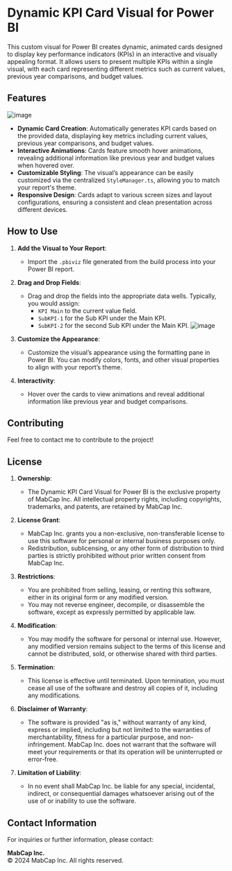 # **Dynamic KPI Card Visual for Power BI**

This custom visual for Power BI creates dynamic, animated cards designed to display key performance indicators (KPIs) in an interactive and visually appealing format. It allows users to present multiple KPIs within a single visual, with each card representing different metrics such as current values, previous year comparisons, and budget values.

## **Features**

![image](https://github.com/user-attachments/assets/30f817ba-128d-48c5-a3ef-b62ca534e8be)


- **Dynamic Card Creation**: Automatically generates KPI cards based on the provided data, displaying key metrics including current values, previous year comparisons, and budget values.
- **Interactive Animations**: Cards feature smooth hover animations, revealing additional information like previous year and budget values when hovered over.
- **Customizable Styling**: The visual’s appearance can be easily customized via the centralized `StyleManager.ts`, allowing you to match your report's theme.
- **Responsive Design**: Cards adapt to various screen sizes and layout configurations, ensuring a consistent and clean presentation across different devices.

## **How to Use**

1. **Add the Visual to Your Report**:
   - Import the `.pbiviz` file generated from the build process into your Power BI report.

2. **Drag and Drop Fields**:
   - Drag and drop the fields into the appropriate data wells. Typically, you would assign:
     - `KPI Main` to the current value field.
     - `SubKPI-1` for the Sub KPI under the Main KPI.
     - `SubKPI-2` for the second Sub KPI under the Main KPI.
       ![image](https://github.com/user-attachments/assets/8f52702f-03b3-41b8-bdb5-8773cb15b11c)


3. **Customize the Appearance**:
   - Customize the visual’s appearance using the formatting pane in Power BI. You can modify colors, fonts, and other visual properties to align with your report’s theme.

4. **Interactivity**:
   - Hover over the cards to view animations and reveal additional information like previous year and budget comparisons.


## **Contributing**

Feel free to contact me to contribute to the project!

## **License**

1. **Ownership**:
   - The Dynamic KPI Card Visual for Power BI is the exclusive property of MabCap Inc. All intellectual property rights, including copyrights, trademarks, and patents, are retained by MabCap Inc.

2. **License Grant**:
   - MabCap Inc. grants you a non-exclusive, non-transferable license to use this software for personal or internal business purposes only.
   - Redistribution, sublicensing, or any other form of distribution to third parties is strictly prohibited without prior written consent from MabCap Inc.

3. **Restrictions**:
   - You are prohibited from selling, leasing, or renting this software, either in its original form or any modified version.
   - You may not reverse engineer, decompile, or disassemble the software, except as expressly permitted by applicable law.

4. **Modification**:
   - You may modify the software for personal or internal use. However, any modified version remains subject to the terms of this license and cannot be distributed, sold, or otherwise shared with third parties.


5. **Termination**:
   - This license is effective until terminated. Upon termination, you must cease all use of the software and destroy all copies of it, including any modifications.

6. **Disclaimer of Warranty**:
   - The software is provided "as is," without warranty of any kind, express or implied, including but not limited to the warranties of merchantability, fitness for a particular purpose, and non-infringement. MabCap Inc. does not warrant that the software will meet your requirements or that its operation will be uninterrupted or error-free.

7. **Limitation of Liability**:
   - In no event shall MabCap Inc. be liable for any special, incidental, indirect, or consequential damages whatsoever arising out of the use of or inability to use the software.

## **Contact Information**

For inquiries or further information, please contact:

**MabCap Inc.**  
© 2024 MabCap Inc. All rights reserved.

